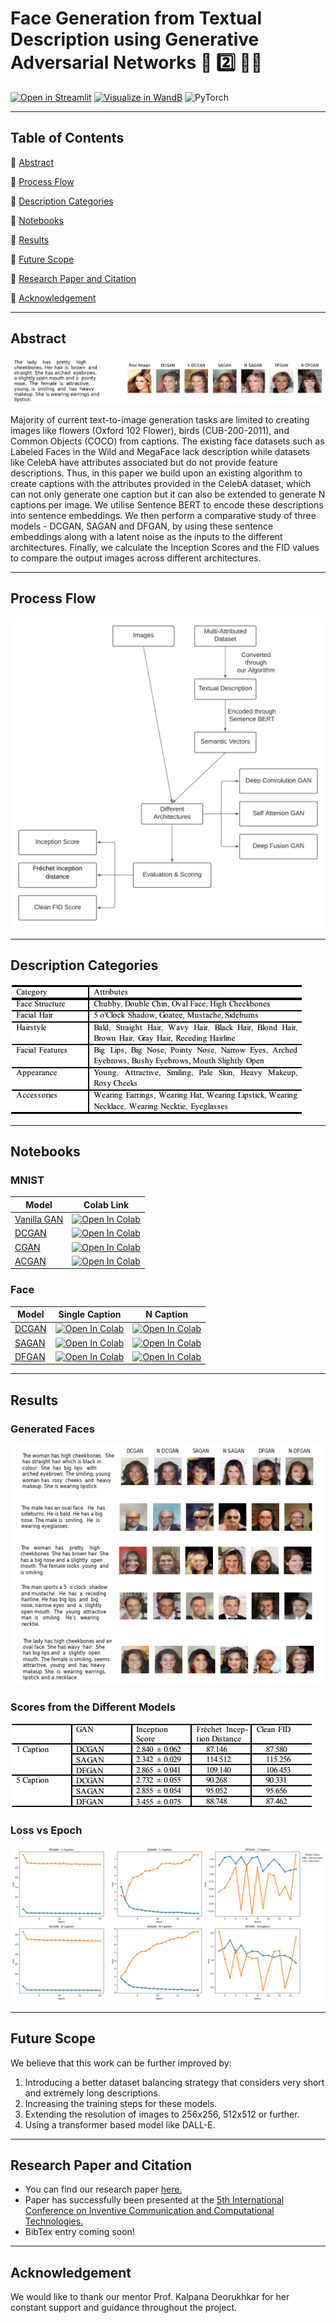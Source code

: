 # Face Generation from Textual Description using Generative Adversarial Networks 📝  2️⃣ 👧👱 
[![Open in Streamlit](https://img.shields.io/badge/Open%20In%20Streamlit-FF4B4B?style=for-the-badge&logo=Streamlit&logoColor=white)](https://share.streamlit.io/ELITA04/FGTD-Streamlit/app.py/) [![Visualize in WandB](https://raw.githubusercontent.com/wandb/assets/main/wandb-github-badge-28.svg)](https://wandb.ai/ekkm/text-to-face?workspace=user-) ![PyTorch](https://img.shields.io/badge/Made%20With%20PyTorch-EE4C2C?style=for-the-badge&logo=PyTorch&logoColor=white)

---

## Table of Contents

🔹 [Abstract](#abstract)

🔹 [Process Flow](#process-flow)

🔹 [Description Categories](#description-categories)

🔹 [Notebooks](#progress-ladder)

🔹 [Results](#results)

🔹 [Future Scope](#future-scope)

🔹 [Research Paper and Citation](#research-paper-and-citation)

🔹 [Acknowledgement](#acknowledgement)

---

## Abstract  
![Real and Generated](assets/real-generated.png)

Majority of current text-to-image generation tasks are limited to creating images like flowers (Oxford 102 Flower), birds (CUB-200-2011), and Common Objects (COCO) from captions. The existing face datasets such as Labeled Faces in the Wild and MegaFace lack description while datasets like CelebA have attributes associated but do not provide feature descriptions. Thus, in this paper we build upon an existing algorithm to create captions with the attributes provided in the CelebA dataset, which can not only generate one caption but it can also be extended to generate N captions per image. We utilise Sentence BERT to encode these descriptions into sentence embeddings. We then perform a comparative study of three models - DCGAN, SAGAN and DFGAN, by using these sentence embeddings along with a latent noise as the inputs to the different architectures. Finally, we calculate the Inception Scores and the FID values to compare the output images across different architectures.

---

## Process Flow

![Process Flow](assets/processflow.png)

---

## Description Categories

![Description Categories](assets/categories.png)

---

## Notebooks

### MNIST
| Model        | Colab Link     |
| ------------- |-------------|
| [Vanilla GAN](MNIST-GANs/GAN)      | [![Open In Colab](https://colab.research.google.com/assets/colab-badge.svg)](https://colab.research.google.com/drive/1setqmENPRRriznB8j2XL55RjSkMfMWCf?usp=sharing) |
| [DCGAN](MNIST-GANs/DCGAN)     | [![Open In Colab](https://colab.research.google.com/assets/colab-badge.svg)](https://colab.research.google.com/drive/1cBsnZTL0bp7o9lfBez1FyedDxo2Yf6wh?usp=sharing)      |
| [CGAN](MNIST-GANs/CGAN) | [![Open In Colab](https://colab.research.google.com/assets/colab-badge.svg)](https://colab.research.google.com/drive/1X7xD1sX3iJggqMuDvnn7EtIUIsc5GDDn?usp=sharing)      |
| [ACGAN](MNIST-GANs/ACGAN) | [![Open In Colab](https://colab.research.google.com/assets/colab-badge.svg)](https://colab.research.google.com/drive/1-OGeMxST6jFvSc5cq_Oc_-9ItqJ86taP?usp=sharing)      |

### Face
| Model        | Single Caption     | N Caption     |
| ------------- |-------------|-------------|
| [DCGAN](Face-GANs/DCGAN)      | [![Open In Colab](https://colab.research.google.com/assets/colab-badge.svg)](https://colab.research.google.com/drive/17l9Tgz90NC0WMfCCGZGiGSHU4Qi4ghgO?usp=sharing) | [![Open In Colab](https://colab.research.google.com/assets/colab-badge.svg)](https://colab.research.google.com/drive/1L58f-Yh8nGcee9bCNAy8JXeQl6HLeTo6?usp=sharing) |
| [SAGAN](Face-GANs/SAGAN)     | [![Open In Colab](https://colab.research.google.com/assets/colab-badge.svg)](https://colab.research.google.com/drive/1OvjgKGH72Z0gvebrOG5m4SDsaNgevf9p?usp=sharing)      | [![Open In Colab](https://colab.research.google.com/assets/colab-badge.svg)](https://colab.research.google.com/drive/1EXhHHv915o2dWUmJWOGORks_W4yOgNbB?usp=sharing)      |
| [DFGAN](Face-GANs/DFGAN) | [![Open In Colab](https://colab.research.google.com/assets/colab-badge.svg)](https://colab.research.google.com/drive/1GUVmdRSuJ3HM6mlihDdZZrrj_ePleI7q?usp=sharing)      | [![Open In Colab](https://colab.research.google.com/assets/colab-badge.svg)](https://colab.research.google.com/drive/12Tww7kj0d1ohCmcf-88SlbcW-zSjhAJ0?usp=sharing)      |

---

## Results
### Generated Faces
![Generated Faces](assets/result.png)

### Scores from the Different Models
![Scores from the Different Models](assets/scores.png)

### Loss vs Epoch
![Loss vs Epoch](assets/loss.png)

---

## Future Scope
We believe that this work can be further improved by:

1. Introducing a better dataset balancing strategy that considers very short and extremely long descriptions.
2. Increasing the training steps for these models.
3. Extending the resolution of images to 256x256, 512x512 or further.
4. Using a transformer based model like DALL-E.

---

## Research Paper and Citation

* You can find our research paper [here.](assets/FGTD.pdf)
* Paper has successfully been presented at the [5th International Conference on Inventive Communication and Computational Technologies.](http://icicct.org/2021/index.html)
* BibTex entry coming soon!

---

## Acknowledgement
We would like to thank our mentor Prof. Kalpana Deorukhkar for her constant support and guidance throughout the project.

